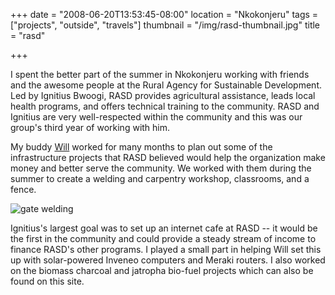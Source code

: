 +++
date = "2008-06-20T13:53:45-08:00"
location = "Nkokonjeru"
tags = ["projects", "outside", "travels"]
thumbnail = "/img/rasd-thumbnail.jpg"
title = "rasd"

+++

I spent the better part of the summer in Nkokonjeru working with friends
and the awesome people at the Rural Agency for Sustainable Development.
Led by Ignitius Bwoogi, RASD provides agricultural assistance,
leads local health programs, and offers technical training to the community.
RASD and Ignitius are very well-respected within the community
and this was our group's third year of working with him.

<!--more-->

My buddy [Will](http://iamwillpatrick.com) worked for many months
to plan out some of the infrastructure projects
that RASD believed would help the organization make money and better serve the community.
We worked with them during the summer to create a welding and carpentry workshop, classrooms, and a fence.

![gate welding](/img/gate-welding.jpg)

Ignitius's largest goal was to set up an internet cafe at RASD --
it would be the first in the community
and could provide a steady stream of income to finance RASD's other programs.
I played a small part in helping Will set this up
with solar-powered Inveneo computers and Meraki routers.
I also worked on the biomass charcoal and jatropha bio-fuel projects which can also be found on this site.

